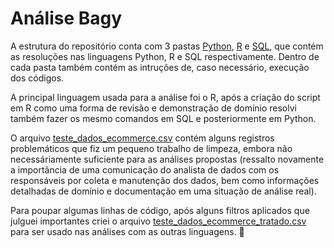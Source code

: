 # Análise Bagy 
A estrutura do repositório conta com 3 pastas [Python](./Python/), [R](./R/) e [SQL](./SQL/), que contém as resoluções nas linguagens Python, R e SQL respectivamente.
Dentro de cada pasta também contém as intruções de, caso necessário, execução dos códigos.

A principal linguagem usada para a análise foi o R, após a criação do script em R como uma forma de revisão e demonstração de domínio resolvi também fazer os mesmo comandos em SQL e posteriormente em Python.

O arquivo  [teste_dados_ecommerce.csv](teste_dados_ecommerce.csv) contém alguns registros problemáticos que fiz um pequeno trabalho de limpeza, embora não necessáriamente suficiente para as análises propostas (ressalto novamente a importância de uma comunicação do analista de dados com os responsáveis por coleta e manutenção dos dados, bem como informações detalhadas de domínio e documentação em uma situação de análise real). 

Para poupar algumas linhas de código, após alguns filtros aplicados que julguei importantes criei o arquivo [teste_dados_ecommerce_tratado.csv](teste_dados_ecommerce_tratado.csv) para ser usado nas análises com as outras linguagens. 🙂

